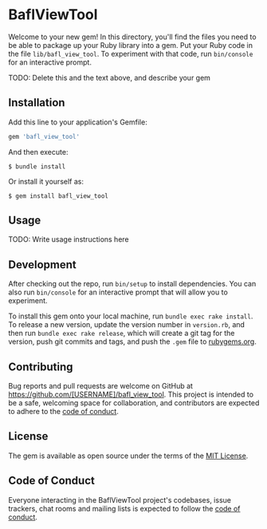 # BaflViewTool

Welcome to your new gem! In this directory, you'll find the files you need to be able to package up your Ruby library into a gem. Put your Ruby code in the file `lib/bafl_view_tool`. To experiment with that code, run `bin/console` for an interactive prompt.

TODO: Delete this and the text above, and describe your gem

## Installation

Add this line to your application's Gemfile:

```ruby
gem 'bafl_view_tool'
```

And then execute:

    $ bundle install

Or install it yourself as:

    $ gem install bafl_view_tool

## Usage

TODO: Write usage instructions here

## Development

After checking out the repo, run `bin/setup` to install dependencies. You can also run `bin/console` for an interactive prompt that will allow you to experiment.

To install this gem onto your local machine, run `bundle exec rake install`. To release a new version, update the version number in `version.rb`, and then run `bundle exec rake release`, which will create a git tag for the version, push git commits and tags, and push the `.gem` file to [rubygems.org](https://rubygems.org).

## Contributing

Bug reports and pull requests are welcome on GitHub at https://github.com/[USERNAME]/bafl_view_tool. This project is intended to be a safe, welcoming space for collaboration, and contributors are expected to adhere to the [code of conduct](https://github.com/[USERNAME]/bafl_view_tool/blob/master/CODE_OF_CONDUCT.md).


## License

The gem is available as open source under the terms of the [MIT License](https://opensource.org/licenses/MIT).

## Code of Conduct

Everyone interacting in the BaflViewTool project's codebases, issue trackers, chat rooms and mailing lists is expected to follow the [code of conduct](https://github.com/[USERNAME]/bafl_view_tool/blob/master/CODE_OF_CONDUCT.md).
